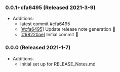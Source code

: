 ### 0.0.1+cfa6495 (Released 2021-3-9)
* Additions:
    * latest commit #cfa6495
    * [[#cfa6495](https://github.com/nfdi4plants/Spawn/commit/cfa6495a6dafda2ca19cada700e4c8e8bd7b072c)] Update release note generation :hammer:
    * [[#98220ae](https://github.com/nfdi4plants/Spawn/commit/98220aecf1413e27262e45bb9710959ce0e4971a)] Initial commit :tada:

### 0.0.0 (Released 2021-1-7)
* Additions:
    * Initial set up for RELEASE_Notes.md
